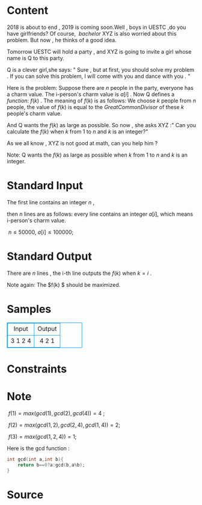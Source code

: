 
# Content

2018 is about to end , 2019 is coming soon.Well , boys in UESTC ,do you have girlfriends? Of course, $\ bachelor$  XYZ is also worried about this problem. But now , he thinks of a good idea. 

Tomorrow UESTC will hold a party , and XYZ is going to invite a girl whose name is Q to this party. 

Q is a clever girl,she says: " Sure , but  at first, you should solve my problem . If you can solve this problem, I will come with you and dance with you . " 

Here is the problem: Suppose there are $n$ people in the party,  everyone has a charm value. The i-person's charm value is $a[i]$ . Now Q defines a $function$: $f(k)$ . The meaning of $f(k)$ is as follows: We choose $k$  people from $n$ people, the value of $f(k)$ is equal to the $Great  Common  Divisor$ of these $k$ people's charm value.

And Q wants the $f(k)$ as large as possible. So now , she asks XYZ :" Can you calculate the $f(k)$ when $k$ from $1$ to $n$ and $k$ is an integer?"

As we all know , XYZ is not good at math, can you help him ?

Note: Q wants the $f(k)$ as large as possible when $k$ from $1$ to $n$ and $k$ is an integer.

# Standard Input

The first line contains an integer $n$ ,

then $n$ lines are as follows: every line contains an integer $a[i]$, which means i-person's charm value.

$\ n\leq 50000$,$\ a[i]\leq 100000$;

# Standard Output

There are $n$ lines , the i-th line outputs the $f(k)$ when $k=i$ .

Note again: The $f(k) $ should be maximized.

# Samples

<style>
        table,table tr th, table tr td { border:1px solid #0094ff; }
        table { width: 200px; min-height: 25px; line-height: 25px; text-align: center; border-collapse: collapse;}   
    </style>
<table>
	<tr>
		<td>Input</td>
		<td>Output</td>
	</tr>
<tr><td>3
1
2
4</td><td>4
2
1</td></tr></table>


# Constraints



# Note

$\ f(1)=max (   gcd(1),gcd(2),gcd(4)    ) =4$ ;

$\ f(2)=max(gcd(1,2),gcd(2,4),gcd(1,4))=2$;

$\ f(3)=max(gcd(1,2,4))=1$;

Here is the gcd function :
``` c++
int gcd(int a,int b){
    return b==0?a:gcd(b,a%b);
}
```

# Source


